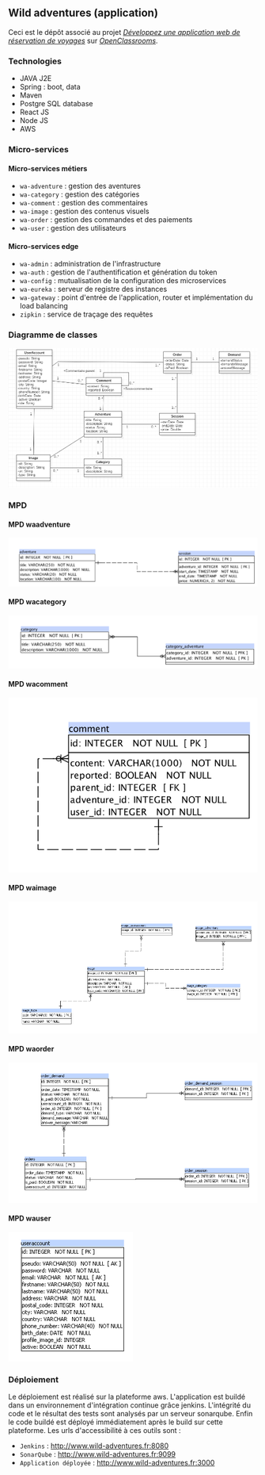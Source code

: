 ## Wild adventures (application)

Ceci est le dépôt associé au projet [_Développez une application web de réservation de voyages_](https://openclassrooms.com/fr/projects/developpez-une-application-web-de-reservation-de-voyages)
sur [_OpenClassrooms_](https://www.openclassrooms.com).


### Technologies

- JAVA J2E
- Spring : boot, data
- Maven
- Postgre SQL database
- React JS
- Node JS
- AWS

### Micro-services

#### Micro-services métiers
- `wa-adventure` : gestion des aventures
- `wa-category` : gestion des catégories
- `wa-comment` : gestion des commentaires
- `wa-image` : gestion des contenus visuels
- `wa-order` : gestion des commandes et des paiements
- `wa-user` : gestion des utilisateurs

#### Micro-services edge
- `wa-admin` : administration de l'infrastructure
- `wa-auth` : gestion de l'authentification et génération du token
- `wa-config` : mutualisation de la configuration des microservices
- `wa-eureka` : serveur de registre des instances
- `wa-gateway` : point d'entrée de l'application, router et implémentation du load balancing
- `zipkin` : service de traçage des requêtes

### Diagramme de classes

![](docs/images/Fonctionnel__ClassDiagram.png?raw=true)


### MPD

#### MPD waadventure

![](docs/images/waadventure.png?raw=true)

#### MPD wacategory

![](docs/images/wacategory.png?raw=true)

#### MPD wacomment

![](docs/images/wacomment.png?raw=true)

#### MPD waimage

![](docs/images/waimage.png?raw=true)

#### MPD waorder

![](docs/images/waorder.png?raw=true)

#### MPD wauser

![](docs/images/wauser.png?raw=true)

### Déploiement

Le déploiement est réalisé sur la plateforme aws. L'application est buildé dans un environnement d'intégration continue grâce jenkins. 
L'intégrité du code et le résultat des tests sont analysés par un serveur sonarqube. Enfin le code buildé est déployé immédiatement après le build sur cette plateforme.
Les urls d'accessibilité à ces outils sont :

- `Jenkins` : http://www.wild-adventures.fr:8080
- `SonarQube` : http://www.wild-adventures.fr:9099
- `Application déployée` : http://www.wild-adventures.fr:3000

